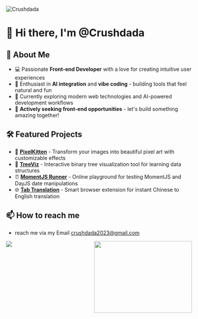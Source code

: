 ![Crushdada](https://user-images.githubusercontent.com/73060999/170519429-b2c44191-1832-4997-bed8-e38aa409d1b6.png)

# 👋 Hi there, I'm @Crushdada

## 🚀 About Me
- 💻 Passionate **Front-end Developer** with a love for creating intuitive user experiences
- 🤖 Enthusiast in **AI integration** and **vibe coding** - building tools that feel natural and fun
- 🌱 Currently exploring modern web technologies and AI-powered development workflows
- 🎯 **Actively seeking front-end opportunities** - let's build something amazing together!

## 🛠️ Featured Projects

- 🎨 **[PixelKitten](https://pixelkitten.netlify.app)** - Transform your images into beautiful pixel art with customizable effects
- 🌳 **[TreeViz](https://treeviz.netlify.app)** - Interactive binary tree visualization tool for learning data structures
- ⏰ **[MomentJS Runner](https://momentjs-runner.netlify.app)** - Online playground for testing MomentJS and DayJS date manipulations
- 🌐 **[Tab Translation](https://tab-translation.netlify.app/)** - Smart browser extension for instant Chinese to English translation


## 📫 How to reach me
- reach me via my Email  crushdada2023@gmail.com


<img align="left" src="https://github-readme-stats.vercel.app/api?username=Crushdada&count_private=true&show_icons=true&theme=dracula"/>
<img align="right" src="https://github.com/mayankchaudhary26/Cool-Readme-ideas/raw/master/data/night%20code.gif" width="265" height="195"/>

<!---
Crushdada/Crushdada is a ✨ special ✨ repository because its `README.md` (this file) appears on your GitHub profile.
You can click the Preview link to take a look at your changes.
--->
